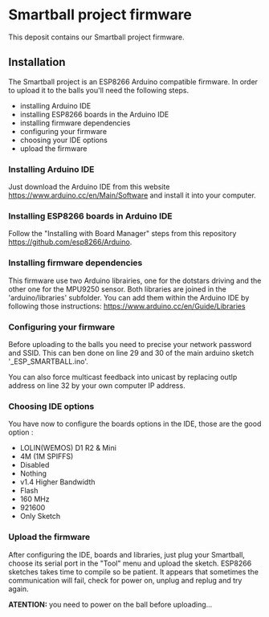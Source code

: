# Smartball project firmware

This deposit contains our Smartball project firmware.

## Installation

The Smartball project is an ESP8266 Arduino compatible firmware. In order to upload it to the balls you'll need the following steps. 

- installing Arduino IDE
- installing ESP8266 boards in the Arduino IDE
- installing firmware dependencies
- configuring your firmware
- choosing your IDE options
- upload the firmware

### Installing Arduino IDE 

Just download the Arduino IDE from this website https://www.arduino.cc/en/Main/Software and install it into your computer.

### Installing ESP8266 boards in Arduino IDE

Follow the "Installing with Board Manager" steps from this repository https://github.com/esp8266/Arduino.

### Installing firmware dependencies

This firmware use two Arduino librairies, one for the dotstars driving and the other one for the MPU9250 sensor. Both libraries are joined in the 'arduino/libraries' subfolder. You can add them within the Arduino IDE by following those instructions: https://www.arduino.cc/en/Guide/Libraries

### Configuring your firmware

Before uploading to the balls you need to precise your network password and SSID. This can ben done on line 29 and 30 of the main arduino sketch '_ESP_SMARTBALL.ino'.

You can also force multicast feedback into unicast by replacing outIp address on line 32 by your own computer IP address.

### Choosing IDE options 

You have now to configure the boards options in the IDE, those are the good option : 
- LOLIN(WEMOS) D1 R2 & Mini
- 4M (1M SPIFFS)
- Disabled
- Nothing
- v1.4 Higher Bandwidth
- Flash
- 160 MHz
- 921600
- Only Sketch

### Upload the firmware

After configuring the IDE, boards and libraries, just plug your Smartball, choose its serial port in the "Tool" menu and upload the sketch. ESP8266 sketches takes time to compile so be patient. It appears that sometimes the communication will fail, check for power on, unplug and replug and try again.

**ATENTION:** you need to power on the ball before uploading...


